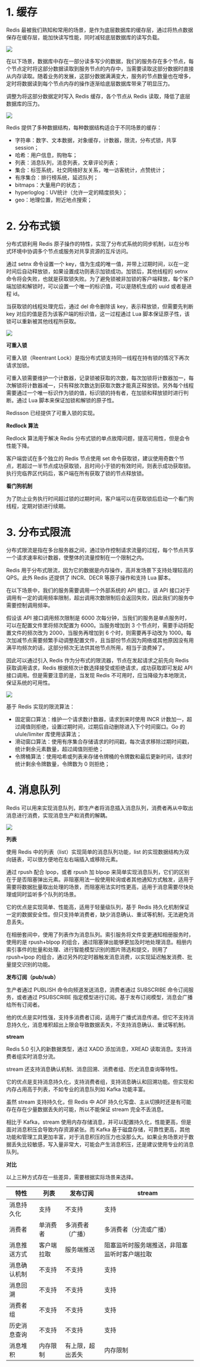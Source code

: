 # 1. 缓存

Redis 最被我们熟知和常用的场景，是作为底层数据库的缓存层，通过将热点数据保存在缓存层，能加快读写性能，同时减轻底层数据库的读写负载。

![](https://blog-1304941664.cos.ap-guangzhou.myqcloud.com/article_material/database/redis_cache.jpg)

在以下场景，数据库中存在一部分读多写少的数据，我们的服务存在多个节点，每个节点定时将这部分数据读取到服务节点的内存中，当需要读取这部分数据时直接从内存读取。随着业务的发展，这部分数据满满变大，服务的节点数量也在增多，定时将数据读到每个节点内存的操作逐渐给底层数据库带来了明显压力。

调整为将这部分数据定时写入 Redis 缓存，各个节点从 Redis 读取，降低了底层数据库的压力。

![](https://blog-1304941664.cos.ap-guangzhou.myqcloud.com/article_material/database/redis_usage_cache.jpg)

Redis 提供了多种数据结构，每种数据结构适合于不同场景的缓存：

* 字符串：数字、文本数据，对象缓存，计数器，限流，分布式锁，共享session；
* 哈希：用户信息，购物车；
* 列表：消息队列，消息列表，文章评论列表；
* 集合：标签系统，社交网络好友关系，唯一访客统计，点赞统计；
* 有序集合：排行榜系统，延迟队列；
* bitmaps：大量用户的状态；
* hyperloglog：UV统计（允许一定的精度损失）；
* geo：地理位置，附近地点搜索；

# 2. 分布式锁

分布式锁利用 Redis 原子操作的特性，实现了分布式系统的同步机制，以在分布式环境中协调多个节点或服务对共享资源的互斥访问。

通过 setnx 命令设置一个 key，值为生成的唯一值，并带上过期时间，以在一定时间后自动释放锁，如果设置成功则表示加锁成功。加锁后，其他线程的 setnx 命令将会失败，也就是获取锁失败。为了避免锁被非加锁的客户端释放，每个客户端加锁和解锁时，可以设置一个唯一的标识值，可以是随机生成的 uuid 或者是进程 id。

当获取锁的线程处理完后，通过 del 命令删除该 key，表示释放锁，但需要先判断 key 对应的值是否为该客户端的标识值，这一过程通过 Lua 脚本保证原子性，该锁可以重新被其他线程所获取。

![](https://blog-1304941664.cos.ap-guangzhou.myqcloud.com/article_material/database/redis_usage_lock.jpg)

**可重入锁**

可重入锁（Reentrant Lock）是指分布式锁支持同一线程在持有锁的情况下再次请求加锁。

可重入锁需要维护一个计数器，记录锁被获取的次数，每次加锁将计数器加一，每次解锁将计数器减一，只有释放次数达到获取次数才能真正释放锁。另外每个线程需要通过一个唯一标识作为锁的值，标识锁的持有者，在加锁和释放锁时进行判断。通过 Lua 脚本来保证加锁和解锁的原子性。

Redisson 已经提供了可重入锁的实现。

**Redlock 算法**

Redlock 算法用于解决 Redis 分布式锁的单点故障问题，提高可用性，但是会令性能下降。

客户端尝试在多个独立的 Redis 节点使用 set 命令获取锁，建议使用奇数个节点，若超过一半节点成功获取锁，且时间小于锁的有效时间，则表示成功获取锁。执行完临界区代码后，客户端在所有获取了锁的节点释放锁。

**看门狗机制**

为了防止业务执行时间超过锁的过期时间，客户端可以在获取锁后启动一个看门狗线程，定期对锁进行续期。

# 3. 分布式限流

分布式限流是指在多台服务器之间，通过协作控制请求流量的过程，每个节点共享一个请求速率和计数器，使整体的流量控制在一个限制之内。

Redis 用于分布式限流，因为它的数据是内存操作，高并发场景下支持处理较高的 QPS。此外 Redis 还提供了 INCR、DECR 等原子操作和支持 Lua 脚本。

在以下场景中，我们的服务需要调用一个外部系统的 API 接口，该 API 接口对于调用有一定的调用频率限制，超出调用次数限制后会返回失败，因此我们的服务中需要控制调用频率。

假设该 API 接口调用频次限制是 6000 次每分钟，当我们的服务是单点服务时，可以在配置文件里将频次配置为 6000。当服务增加到 3 个节点时，需要手动将配置文件的频次改为 2000，当服务再增加到 6 个时，则需要再手动改为 1000。每次加减节点需要频繁手动调整配置文件，且当部份节点因为网络或其他原因没有用满平均频次的话，这部分频次无法供其他节点所用，相当于浪费掉了。

因此可以通过引入 Redis 作为分布式的限流器，节点在发起请求之前先向 Redis 获取调用请求，Redis 根据频次计数选择接受或拒绝请求，成功获取即可发起 API 接口调用。但是需要注意的是，当发现 Redis 不可用时，应当降级为本地限流，保证系统的可用性。

![](https://blog-1304941664.cos.ap-guangzhou.myqcloud.com/article_material/database/redis_usage_rate_limit.jpg)

基于 Redis 实现的限流算法：

* 固定窗口算法：维护一个请求数计数器，请求到来时使用 INCR 计数加一，超过阈值则拒绝，设置过期时间，过期后自动删除进入下个时间窗口。Go 的 ulule/limiter 库使用该算法；
* 滑动窗口算法：使用有序集合存储请求的时间戳，每次请求移除过期时间戳，统计剩余元素数量，超过阈值则拒绝；
* 令牌桶算法：使用哈希或列表来存储令牌桶的令牌数和最后更新时间，请求时统计剩余令牌数量，令牌数为 0 则拒绝；

# 4. 消息队列

Redis 可以用来实现消息队列，即生产者将消息插入消息队列，消费者再从中取出消息进行消费，实现消息生产和消费的解耦。

![](https://blog-1304941664.cos.ap-guangzhou.myqcloud.com/article_material/database/redis_usage_mq.jpg)

**列表**

使用 Redis 中的列表（list）实现简单的消息队列功能，list 的实现数据结构为双向链表，可以很方便地在左右端插入或移除元素。

通过 rpush 配合 lpop，或者 rpush 加 blpop 来简单实现消息队列，它们的区别在于是否阻塞弹出元素。非阻塞用法一般使用轮询或者其他通知方式触发，适用于需要将数据批量取出处理的场景，而阻塞用法实时性更高，适用于消息需要尽快处理或同时监听多个队列的场景。

它的优点是实现简单、性能高，适用于轻量级队列，基于 Redis 持久化机制保证一定的数据安全性。但只支持单消费者，缺少消息确认、重试等机制，无法避免消息丢失。

在相册套间中，使用了列表作为消息队列。索引服务将文件变更通知相册服务时，使用的是 rpush+blpop 的组合，通过阻塞弹出能够更加及时地处理消息。相册内索引事件的批量和处理、进行智能模型识别的图片筛选和提交，则用了 rpush+lpop 的组合，通过另外的定时器触发消息消费，以实现延迟触发消费、批量提交识别的功能。

**发布订阅（pub/sub）**

生产者通过 PUBLISH 命令向频道发送消息，消费者通过 SUBSCRIBE 命令订阅服务，或者通过 PSUBSCRIBE 指定模型进行订阅。基于发布订阅模型，消息会广播给所有订阅者。

他的优点是实时性强，支持多消费者订阅，适用于广播式消息传递。但它不支持消息持久化，消息堆积超出上限会导致数据丢失，不支持消息确认、重试等机制。

**stream**

Redis 5.0 引入的新数据类型，通过 XADD 添加消息，XREAD 读取消息。支持消费者组实时消息分流。

stream 还支持消息确认机制、消息回溯、消费者组、历史消息查询等特性。

它的优点是支持消息持久化，支持消费者组，支持消息确认和回溯功能。但实现和内存占用高于列表，不如专业的消息队列如 Kafka 功能丰富。

虽然 stream 支持持久化，但 Redis 中 AOF 持久化写盘、主从切换时还是有可能存在存在少量数据丢失的可能，所以不能保证 stream 完全不丢消息。

相比于 Kafka，stream 使用内存存储消息，并可以配置持久化，性能更高，但是面对消息积压会导致内存资源紧张。而 Kafka 基于磁盘存储，可靠性更高，其他功能和管理工具更加丰富，对于消息积压的压力也没那么大。如果业务场景对于数据丢失比较敏感，写入量非常大，可能会产生消息积压，还是建议使用专业的消息队列。

**对比**

以上三种方式存在一些差异，需要根据实际场景来选择。

| 特性         | 列表       | 发布订阅         | stream                                       |
| ------------ | ---------- | ---------------- | -------------------------------------------- |
| 消息持久化   | 支持       | 不支持           | 支持                                         |
| 消费者       | 单消费者   | 多消费者（广播） | 多消费者（分流或广播）                       |
| 消息推送方式 | 客户端拉取 | 服务端推送       | 阻塞监听时服务端推送，非阻塞监听时客户端拉取 |
| 消息确认机制 | 不支持     | 不支持           | 支持                                         |
| 消息回溯     | 不支持     | 不支持           | 支持                                         |
| 消费者组     | 不支持     | 不支持           | 支持                                         |
| 历史消息查询 | 不支持     | 不支持           | 支持                                         |
| 消息堆积     | 内存限制   | 有上限，超出丢失 | 内存限制                                     |

